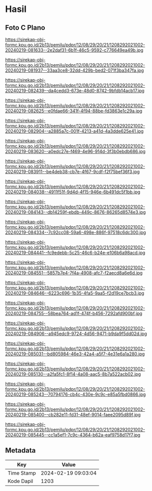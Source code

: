 # Hasil

## Foto C Plano

https://sirekap-obj-formc.kpu.go.id/2b13/pemilu/pdpr/12/08/29/20/21/1208292021002-20240219-081633--2e2daf31-6b1f-46c5-9592-c776649ea49b.jpg

https://sirekap-obj-formc.kpu.go.id/2b13/pemilu/pdpr/12/08/29/20/21/1208292021002-20240219-081937--33aa3ce8-32dd-429b-bed2-071f3ba347fa.jpg

https://sirekap-obj-formc.kpu.go.id/2b13/pemilu/pdpr/12/08/29/20/21/1208292021002-20240219-082439--da4cedd3-673e-48d0-8742-9bfdb14acb17.jpg

https://sirekap-obj-formc.kpu.go.id/2b13/pemilu/pdpr/12/08/29/20/21/1208292021002-20240219-082625--e0fdae66-341f-4f94-88be-fd3863e1c29a.jpg

https://sirekap-obj-formc.kpu.go.id/2b13/pemilu/pdpr/12/08/29/20/21/1208292021002-20240219-082904--a2885a7c-001f-4213-a41d-4a3dde625e41.jpg

https://sirekap-obj-formc.kpu.go.id/2b13/pemilu/pdpr/12/08/29/20/21/1208292021002-20240219-083620--a0edc27e-f469-4e96-914d-3f3b0ebdb686.jpg

https://sirekap-obj-formc.kpu.go.id/2b13/pemilu/pdpr/12/08/29/20/21/1208292021002-20240219-083911--be4deb38-cb7e-4f67-9cdf-f2f75bef36f3.jpg

https://sirekap-obj-formc.kpu.go.id/2b13/pemilu/pdpr/12/08/29/20/21/1208292021002-20240219-084038--4911f51f-9d4d-4f15-946e-6b491dc5f1bb.jpg

https://sirekap-obj-formc.kpu.go.id/2b13/pemilu/pdpr/12/08/29/20/21/1208292021002-20240219-084143--db14259f-ebdb-449c-8676-86265d8574e3.jpg

https://sirekap-obj-formc.kpu.go.id/2b13/pemilu/pdpr/12/08/29/20/21/1208292021002-20240219-084334--7c92cc08-59a6-498e-886f-97518c6dc300.jpg

https://sirekap-obj-formc.kpu.go.id/2b13/pemilu/pdpr/12/08/29/20/21/1208292021002-20240219-084441--fc9edebb-5c25-46c6-b24e-e106b6a98acd.jpg

https://sirekap-obj-formc.kpu.go.id/2b13/pemilu/pdpr/12/08/29/20/21/1208292021002-20240219-084551--5857b7e4-7f4a-4908-afc7-f2aecd8a6e6d.jpg

https://sirekap-obj-formc.kpu.go.id/2b13/pemilu/pdpr/12/08/29/20/21/1208292021002-20240219-084646--6223c696-1b35-4fa5-9aa5-f2d19ce7bcb3.jpg

https://sirekap-obj-formc.kpu.go.id/2b13/pemilu/pdpr/12/08/29/20/21/1208292021002-20240219-084755--58bea764-ad1f-474f-b456-7292afd900bf.jpg

https://sirekap-obj-formc.kpu.go.id/2b13/pemilu/pdpr/12/08/29/20/21/1208292021002-20240219-084906--a945edc9-9724-4d56-9471-b9da9f5dd02d.jpg

https://sirekap-obj-formc.kpu.go.id/2b13/pemilu/pdpr/12/08/29/20/21/1208292021002-20240219-085031--bd805984-46e3-42a4-a5f7-4e31e6a1a280.jpg

https://sirekap-obj-formc.kpu.go.id/2b13/pemilu/pdpr/12/08/29/20/21/1208292021002-20240219-085130--a2fa5fc1-8f14-4a08-aac5-8b7a522acb02.jpg

https://sirekap-obj-formc.kpu.go.id/2b13/pemilu/pdpr/12/08/29/20/21/1208292021002-20240219-085243--70794176-cb4c-430e-9c9c-e85a5fbd0866.jpg

https://sirekap-obj-formc.kpu.go.id/2b13/pemilu/pdpr/12/08/29/20/21/1208292021002-20240219-085400--cb282e11-fd31-48ef-9014-faee2095d89f.jpg

https://sirekap-obj-formc.kpu.go.id/2b13/pemilu/pdpr/12/08/29/20/21/1208292021002-20240219-085445--cc1a5ef1-7c9c-4364-b62a-eaf9758d17f7.jpg


## Metadata

| Key        | Value               |
| ---------- | ------------------- |
| Time Stamp | 2024-02-19 09:03:04 |
| Kode Dapil | 1203                |



